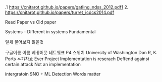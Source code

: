 

.1 https://cnitarot.github.io/papers/gatling_ndss_2012.pdf1
2. https://cnitarot.github.io/papers/turret_icdcs2014.pdf

Read Paper vs Old paper

Systems - Different in systems
Fundamental

일체 물어보지 않을것

구글이름
	이름
		베ㅔ어풋 네트워크
		P4 스위치
		University of Washington 
		Dan R, K. Ports
ㅆ갸차쇼
Ever 
Project Implementation is reserach
Deffend against certain attack
Not an implementation


intergratoin
	SNO + ML
	Detection
Words matter